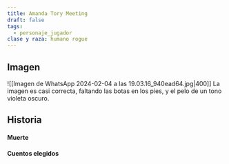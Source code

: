 ```yaml
---
title: Amanda Tory Meeting
draft: false
tags:
  - personaje_jugador
clase y raza: humano rogue
---
```

## Imagen 
![[Imagen de WhatsApp 2024-02-04 a las 19.03.16_940ead64.jpg|400]]
La imagen es casi correcta, faltando las botas en los pies, y el pelo de un tono violeta oscuro.
## Historia

#### Muerte

#### Cuentos elegidos
